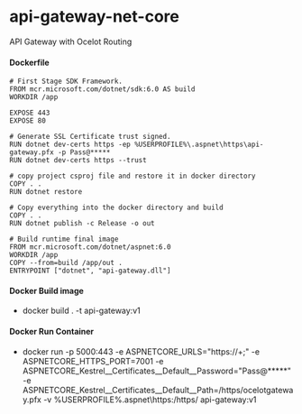 # api-gateway-net-core
API Gateway with Ocelot Routing

#### Dockerfile
```text
# First Stage SDK Framework.
FROM mcr.microsoft.com/dotnet/sdk:6.0 AS build
WORKDIR /app

EXPOSE 443
EXPOSE 80

# Generate SSL Certificate trust signed.
RUN dotnet dev-certs https -ep %USERPROFILE%\.aspnet\https\api-gateway.pfx -p Pass@*****
RUN dotnet dev-certs https --trust

# copy project csproj file and restore it in docker directory
COPY . .
RUN dotnet restore

# Copy everything into the docker directory and build
COPY . .
RUN dotnet publish -c Release -o out

# Build runtime final image
FROM mcr.microsoft.com/dotnet/aspnet:6.0
WORKDIR /app
COPY --from=build /app/out .
ENTRYPOINT ["dotnet", "api-gateway.dll"]
```

#### Docker Build image
- docker build . -t api-gateway:v1

#### Docker Run Container
- docker run -p 5000:443 -e ASPNETCORE_URLS="https://+;" -e ASPNETCORE_HTTPS_PORT=7001 -e ASPNETCORE_Kestrel__Certificates__Default__Password="Pass@*****" -e ASPNETCORE_Kestrel__Certificates__Default__Path=/https/ocelotgateway.pfx -v %USERPROFILE%\.aspnet\https:/https/ api-gateway:v1
